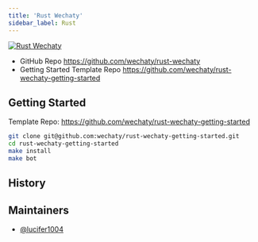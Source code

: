 ```yaml
---
title: 'Rust Wechaty'
sidebar_label: Rust
---
```


[![Rust Wechaty](https://img.shields.io/badge/Wechaty-Rust-f42)](https://github.com/wechaty/rust-wechaty)

- GitHub Repo <https://github.com/wechaty/rust-wechaty>
- Getting Started Template Repo <https://github.com/wechaty/rust-wechaty-getting-started>

## Getting Started

Template Repo: <https://github.com/wechaty/rust-wechaty-getting-started>

```sh
git clone git@github.com:wechaty/rust-wechaty-getting-started.git
cd rust-wechaty-getting-started
make install
make bot
```

## History

## Maintainers

- [@lucifer1004](https://github.com/lucifer1004)
